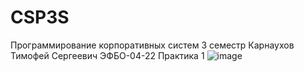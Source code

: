 # CSP3S
Программирование корпоративных систем 3 семестр
Карнаухов Тимофей Сергеевич ЭФБО-04-22
Практика 1
![image](https://github.com/user-attachments/assets/b4880e19-2705-44a5-8fee-7cd13819611f)
